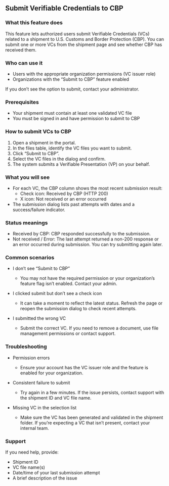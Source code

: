 ## Submit Verifiable Credentials to CBP

### What this feature does
This feature lets authorized users submit Verifiable Credentials (VCs) related to a shipment to U.S. Customs and Border Protection (CBP). You can submit one or more VCs from the shipment page and see whether CBP has received them.

### Who can use it
- Users with the appropriate organization permissions (VC issuer role)
- Organizations with the “Submit to CBP” feature enabled

If you don’t see the option to submit, contact your administrator.

### Prerequisites
- Your shipment must contain at least one validated VC file
- You must be signed in and have permission to submit to CBP

### How to submit VCs to CBP
1. Open a shipment in the portal.
2. In the files table, identify the VC files you want to submit.
3. Click “Submit to CBP”.
4. Select the VC files in the dialog and confirm.
5. The system submits a Verifiable Presentation (VP) on your behalf.

### What you will see
- For each VC, the CBP column shows the most recent submission result:
  - Check icon: Received by CBP (HTTP 200)
  - X icon: Not received or an error occurred
- The submission dialog lists past attempts with dates and a success/failure indicator.

### Status meanings
- Received by CBP: CBP responded successfully to the submission.
- Not received / Error: The last attempt returned a non-200 response or an error occurred during submission. You can try submitting again later.

### Common scenarios
- I don’t see “Submit to CBP”
  - You may not have the required permission or your organization’s feature flag isn’t enabled. Contact your admin.

- I clicked submit but don’t see a check icon
  - It can take a moment to reflect the latest status. Refresh the page or reopen the submission dialog to check recent attempts.

- I submitted the wrong VC
  - Submit the correct VC. If you need to remove a document, use file management permissions or contact support.

### Troubleshooting
- Permission errors
  - Ensure your account has the VC issuer role and the feature is enabled for your organization.

- Consistent failure to submit
  - Try again in a few minutes. If the issue persists, contact support with the shipment ID and VC file name.

- Missing VC in the selection list
  - Make sure the VC has been generated and validated in the shipment folder. If you’re expecting a VC that isn’t present, contact your internal team.

### Support
If you need help, provide:
- Shipment ID
- VC file name(s)
- Date/time of your last submission attempt
- A brief description of the issue


